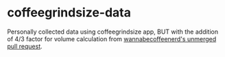 # coffeegrindsize-data
Personally collected data using coffeegrindsize app, BUT with the addition of 4/3 factor for volume calculation from [wannabecoffeenerd's unmerged pull request](https://github.com/jgagneastro/coffeegrindsize/pull/11).
